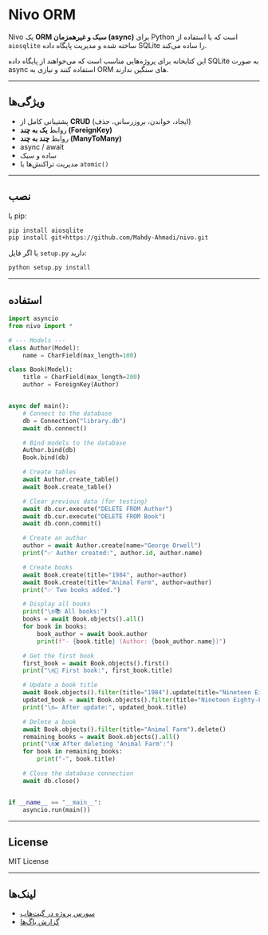 # Nivo ORM

Nivo یک **ORM سبک و غیرهمزمان (async)** برای Python است که با استفاده از `aiosqlite` ساخته شده و مدیریت پایگاه داده SQLite را ساده می‌کند.

این کتابخانه برای پروژه‌هایی مناسب است که می‌خواهند از پایگاه داده SQLite به صورت async استفاده کنند و نیازی به ORM های سنگین ندارند.

---

## ویژگی‌ها

- پشتیبانی کامل از **CRUD** (ایجاد، خواندن، بروزرسانی، حذف)
- روابط **یک به چند (ForeignKey)**
- روابط **چند به چند (ManyToMany)**
- async / await
- ساده و سبک
- مدیریت تراکنش‌ها با `atomic()`

---

## نصب

با pip:

```bash
pip install aiosqlite
pip install git+https://github.com/Mahdy-Ahmadi/nivo.git
```

یا اگر فایل `setup.py` دارید:

```bash
python setup.py install
```

---

## استفاده

```python
import asyncio
from nivo import *

# --- Models ---
class Author(Model):
    name = CharField(max_length=100)

class Book(Model):
    title = CharField(max_length=200)
    author = ForeignKey(Author)


async def main():
    # Connect to the database
    db = Connection("library.db")
    await db.connect()

    # Bind models to the database
    Author.bind(db)
    Book.bind(db)

    # Create tables
    await Author.create_table()
    await Book.create_table()

    # Clear previous data (for testing)
    await db.cur.execute("DELETE FROM Author")
    await db.cur.execute("DELETE FROM Book")
    await db.conn.commit()

    # Create an author
    author = await Author.create(name="George Orwell")
    print("✅ Author created:", author.id, author.name)

    # Create books
    await Book.create(title="1984", author=author)
    await Book.create(title="Animal Farm", author=author)
    print("✅ Two books added.")

    # Display all books
    print("\n📚 All books:")
    books = await Book.objects().all()
    for book in books:
        book_author = await book.author
        print(f"- {book.title} (Author: {book_author.name})")

    # Get the first book
    first_book = await Book.objects().first()
    print("\n📖 First book:", first_book.title)

    # Update a book title
    await Book.objects().filter(title="1984").update(title="Nineteen Eighty-Four")
    updated_book = await Book.objects().filter(title="Nineteen Eighty-Four").first()
    print("\n✏️ After update:", updated_book.title)

    # Delete a book
    await Book.objects().filter(title="Animal Farm").delete()
    remaining_books = await Book.objects().all()
    print("\n❌ After deleting 'Animal Farm':")
    for book in remaining_books:
        print("-", book.title)

    # Close the database connection
    await db.close()


if __name__ == "__main__":
    asyncio.run(main())


```

---

## License

MIT License

---

## لینک‌ها

- [سورس پروژه در گیت‌هاب](https://github.com/Mahdy-Ahmadi/nivo)
- [گزارش باگ‌ها](https://github.com/Mahdy-Ahmadi/nivo/issues)